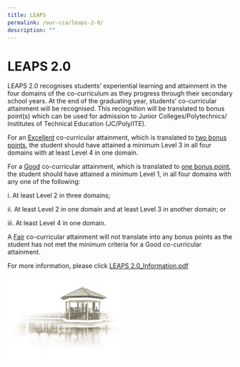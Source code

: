 ```yaml
---
title: LEAPS
permalink: /our-cca/leaps-2-0/
description: ""
---
```

# **LEAPS 2.0**

LEAPS 2.0 recognises students’ experiential learning and attainment in the four domains of the co-curriculum as they progress through their secondary school years. At the end of the graduating year, students’ co-curricular attainment will be recognised. This recognition will be translated to bonus point(s) which can be used for admission to Junior Colleges/Polytechnics/ Institutes of Technical Education (JC/Poly/ITE).

For an <u>Excellent</u> co-curricular attainment, which is translated to <u>two bonus points</u>, the student should have attained a minimum Level 3 in all four domains with at least Level 4 in one domain.

For a <u>Good</u> co-curricular attainment, which is translated to <u>one bonus point</u>, the student should have attained a minimum Level 1, in all four domains with any one of the following:

i. At least Level 2 in three domains;

ii. At least Level 2 in one domain and at least Level 3 in another domain; or

iii. At least Level 4 in one domain.

A <u>Fair</u> co-curricular attainment will not translate into any bonus points as the student has not met the minimum criteria for a Good co-curricular attainment.

For more information, please click
[LEAPS 2.0_Information.pdf](/files/LEAPS_CCHY.pdf)


<img src="/images/pavilion.png" 
     style="width:50%">